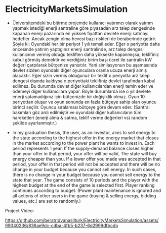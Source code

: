 # ElectricityMarketsSimulation

- Üniversitemdeki bu bitirme projemde kullanıcı yatırımcı olarak yatırım yapmak istediği enerji santraline göre piyasadan arz talep dengesinde kapanan enerji pazarında en yüksek fiyattan devlete enerji satmayı hedefler.
Ancak zengin olma hevesi bazı riskleri de beraberinde getirir. Şöyle ki;
Oyundaki her bir periyot 1 yılı temsil eder. Eğer o periyotta daha oncesınde yatırım yaptıgınız enerji santralinde, arz talep dengesi kullanıcının vermiş olduğu tekliften daha yüksekte kapanmışsa;
teklifiniz kabul görmüş demektir ve verdiğiniz birim başı ücret ile santralin kW değeri çarpılarak bütçenize yansıtılır.
Yani similasyonun bu aşamasında devlet sizden oyundaki diğer oyunculara oranla ucuza enerji almış olacaktır. 
Eğer sizin vermiş olduğunuz bir teklif o periyotta arz talep dengesi dışında kaldıysa o periyottaki teklifiniz devlet tarafından kabul edilmez.
Bu durumda devlet diğer kullanıcılardan enerji temin eder ve ödemeyi diğer kullanıcılara yapar.
Böyle durumlarda ise o yıl devlete enerji satamadığınız için bütçenizde bir değişiklik olmaz.
Oyun 10 periyottan oluşur ve oyun sonunda en fazla bütçeye sahip olan oyuncu birinci seçilir. Oyuncu sıralaması bütçeye göre devam eder.
(Santral bakımları göz ardı edilmiştir ve oyundaki diğer kullanıcıların tüm hareketleri (enerji alma & satma, teklif verme değerleri vs) random şekilde ayarlanmıştır.)

- In my graduation thesis, the user, as an investor, aims to sell energy to the state according to the highest offer in the energy market that closes in the market according to the power plant he wants to invest in.
Each period represents 1 year. If the supply-demand balance closes higher than your offer in that period, your offer will be valid,
The state will buy energy cheaper than you. If a lower offer you made was accepted in that period, your offer in that period will not be accepted and there will be no change in your budget because you cannot sell energy. 
In such cases, there is no change in your budget because you cannot sell energy to the state that year.
The game consists of 10 periods and the player with the highest budget at the end of the game is selected first. Player ranking continues according to budget.
(Power plant maintenance is ignored and all actions of other users in the game (buying & selling energy, bidding values, etc.) are set to randomly.)

Project Video: 



https://github.com/beratridvanasilturk/ElectricityMarketsSimulation/assets/99040236/839ae9dc-cdba-4fb5-b237-6d2999dfbcdb

